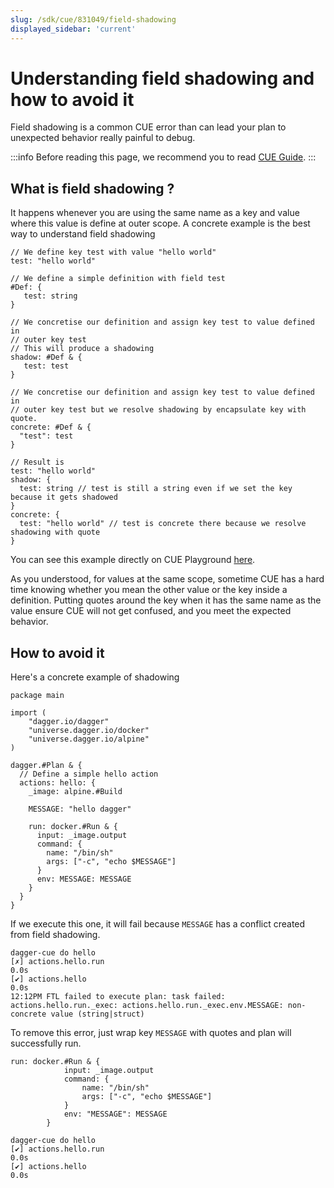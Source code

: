 ```yaml
---
slug: /sdk/cue/831049/field-shadowing
displayed_sidebar: 'current'
---
```


# Understanding field shadowing and how to avoid it

Field shadowing is a common CUE error than can lead your plan to unexpected behavior really painful to debug.

:::info
Before reading this page, we recommend you to read [CUE Guide](../../core-concepts/151357-what-is-cue.md).
:::

## What is field shadowing ?

It happens whenever you are using the same name as a key and value where this value is define at outer scope.
A concrete example is the best way to understand field shadowing

```cue
// We define key test with value "hello world"
test: "hello world"

// We define a simple definition with field test
#Def: {
   test: string
}

// We concretise our definition and assign key test to value defined in
// outer key test
// This will produce a shadowing
shadow: #Def & {
   test: test
}

// We concretise our definition and assign key test to value defined in
// outer key test but we resolve shadowing by encapsulate key with quote.
concrete: #Def & {
  "test": test
}

// Result is
test: "hello world"
shadow: {
  test: string // test is still a string even if we set the key because it gets shadowed
}
concrete: {
  test: "hello world" // test is concrete there because we resolve shadowing with quote
}
```

You can see this example directly on CUE Playground [here](https://cuelang.org/play/?id=g8h7a6AfZN7#cue@export@cue).

As you understood, for values at the same scope, sometime CUE has a hard time
knowing whether you mean the other value or the key inside a definition.
Putting quotes around the key when it has the same name as the value ensure
CUE will not get confused, and you meet the expected behavior.

## How to avoid it

Here's a concrete example of shadowing

```cue
package main

import (
    "dagger.io/dagger"
    "universe.dagger.io/docker"
    "universe.dagger.io/alpine"
)

dagger.#Plan & {
  // Define a simple hello action
  actions: hello: {
    _image: alpine.#Build

    MESSAGE: "hello dagger"

    run: docker.#Run & {
      input: _image.output
      command: {
        name: "/bin/sh"
        args: ["-c", "echo $MESSAGE"]
      }
      env: MESSAGE: MESSAGE
    }
  }
}
```

If we execute this one, it will fail because `MESSAGE` has a conflict created
from field shadowing.

```shell
dagger-cue do hello
[✗] actions.hello.run                                                      0.0s
[✔] actions.hello                                                          0.0s
12:12PM FTL failed to execute plan: task failed: actions.hello.run._exec: actions.hello.run._exec.env.MESSAGE: non-concrete value (string|struct)
```

To remove this error, just wrap key `MESSAGE` with quotes and plan will
successfully run.

```cue
run: docker.#Run & {
            input: _image.output
            command: {
                name: "/bin/sh"
                args: ["-c", "echo $MESSAGE"]
            }
            env: "MESSAGE": MESSAGE
        }
```

```shell
dagger-cue do hello
[✔] actions.hello.run                                                      0.0s
[✔] actions.hello                                                          0.0s
```
